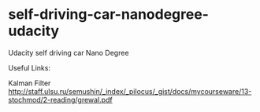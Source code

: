 # self-driving-car-nanodegree-udacity
Udacity self driving car Nano Degree

Useful Links:

Kalman Filter
http://staff.ulsu.ru/semushin/_index/_pilocus/_gist/docs/mycourseware/13-stochmod/2-reading/grewal.pdf

